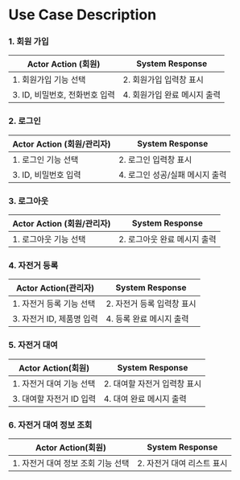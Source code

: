 # Use Case Description

### 1. 회원 가입

| Actor Action (회원) | System Response |
| --- | --- |
| 1. 회원가입 기능 선택 | 2. 회원가입 입력창 표시 |
| 3. ID, 비밀번호, 전화번호 입력 | 4. 회원가입 완료 메시지 출력 |

### 2. 로그인

| Actor Action (회원/관리자) | System Response |
| --- | --- |
| 1. 로그인 기능 선택 | 2. 로그인 입력창 표시 |
| 3. ID, 비밀번호 입력 | 4. 로그인 성공/실패 메시지 출력 |

### 3. 로그아웃

| Actor Action (회원/관리자) | System Response |
| --- | --- |
| 1. 로그아웃 기능 선택 | 2. 로그아웃 완료 메시지 출력 |

### 4. 자전거 등록

| Actor Action(관리자) | System Response |
| --- | --- |
| 1. 자전거 등록 기능 선택 | 2. 자전거 등록 입력창 표시 |
| 3. 자전거 ID, 제품명 입력 | 4. 등록 완료 메시지 출력 |

### 5. 자전거 대여

| Actor Action(회원) | System Response |
| --- | --- |
| 1. 자전거 대여 기능 선택 | 2. 대여할 자전거 입력창 표시 |
| 3. 대여할 자전거 ID 입력 | 4. 대여 완료 메시지 출력 |

### 6. 자전거 대여 정보 조회

| Actor Action(회원) | System Response |
| --- | --- |
| 1. 자전거 대여 정보 조회 기능 선택 | 2. 자전거 대여 리스트 표시 |